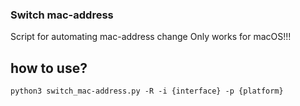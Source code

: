 ### Switch mac-address
Script for automating mac-address change
Only works for macOS!!!
## how to use?
```
python3 switch_mac-address.py -R -i {interface} -p {platform}
```

